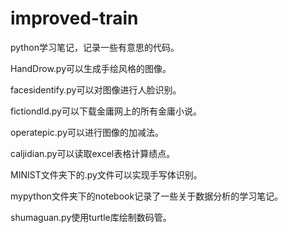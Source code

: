 # improved-train
python学习笔记，记录一些有意思的代码。

HandDrow.py可以生成手绘风格的图像。

facesidentify.py可以对图像进行人脸识别。

fictiondld.py可以下载金庸网上的所有金庸小说。

operatepic.py可以进行图像的加减法。

caljidian.py可以读取excel表格计算绩点。

MINIST文件夹下的.py文件可以实现手写体识别。

mypython文件夹下的notebook记录了一些关于数据分析的学习笔记。

shumaguan.py使用turtle库绘制数码管。
